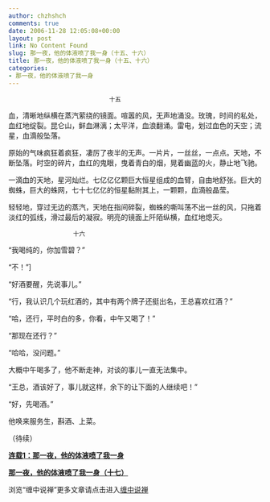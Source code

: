 ```yaml
---
author: chzhshch
comments: true
date: 2006-11-28 12:05:08+00:00
layout: post
link: No Content Found
slug: 那一夜，他的体液喷了我一身（十五、十六）
title: 那一夜，他的体液喷了我一身（十五、十六）
categories:
- 那一夜，他的体液喷了我一身
---
```


			

                                                                     

                                                                    

                                十五  
  
  血，清晰地纵横在蒸汽萦绕的镜面。喧嚣的风，无声地涌没。玫瑰，时间的私处，血红地绽裂。昆仑山，鲜血淋漓；太平洋，血浪翻涌。雷电，划过血色的天空；流星，血滴般坠落。  
  
  原始的气味疯狂着疯狂，凄厉了夜半的无声。一片片，一丝丝，一点点。天地，不断坠落。时空的碎片，血红的鬼眼，曳着青白的烟，晃着幽蓝的火，静止地飞驰。  
  
  一滴血的天地，星河灿烂。七亿亿亿颗巨大恒星组成的血臂，自由地舒张。巨大的蜘蛛，巨大的蛛网，七十七亿亿的恒星黏附其上，一颗颗，血滴般晶莹。  
  
  轻轻地，穿过无边的蒸汽，天地在指间碎裂，蜘蛛的嘶叫荡不出一丝的风，只拖着淡红的弧线，滑过最后的凝寂。明亮的镜面上阡陌纵横，血红地熄灭。  
  
                      十六  
  
  “我喝纯的，你加雪碧？”

   “不！”]

  “好酒要醒，先说事儿。”

  “行，我认识几个玩红酒的，其中有两个牌子还挺出名，王总喜欢红酒？”

   “哈，还行，平时白的多，你看，中午又喝了！”

   “那现在还行？”

   “哈哈，没问题。”

  大概中午喝多了，他不断走神，对谈的事儿一直无法集中。

  “王总，酒该好了，事儿就这样，余下的让下面的人继续吧！”

   “好，先喝酒。”

   他唤来服务生，斟酒、上菜。

（待续）

[**连载1：那一夜，他的体液喷了我一身**](http://blog.sina.com.cn/u/486e105c010001xk)

[**那一夜，他的体液喷了我一身（十七）**](http://blog.sina.com.cn/u/486e105c010007si)[](http://blog.sina.com.cn/u/486e105c010007dc)

浏览“缠中说禅”更多文章请点击进入[缠中说禅](http://blog.sina.com.cn/m/chzhshch)

